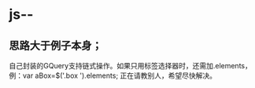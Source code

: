 # js--
思路大于例子本身；
-----------------
自己封装的GQuery支持链式操作。如果只用标签选择器时，还需加.elements，例：var aBox=$('.box ').elements; 正在请教别人，希望尽快解决。
